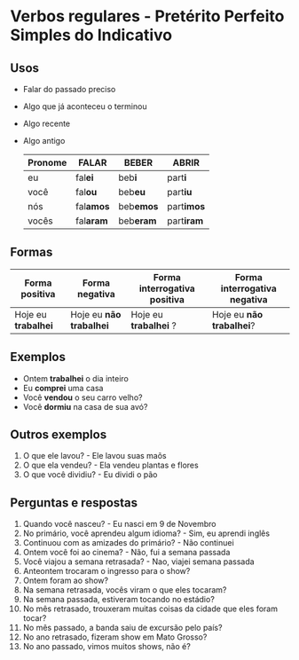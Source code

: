 # Verbos regulares - Pretérito Perfeito Simples do Indicativo

## Usos

* Falar do passado preciso
* Algo que já aconteceu o terminou
* Algo recente
* Algo antigo

  | Pronome | FAL**AR**   | BEB**ER**   | ABR**IR**    |
  | --      | --          | --          | --           |
  | eu      | fal**ei**   | beb**i**    | part**i**    |
  | você    | fal**ou**   | beb**eu**   | part**iu**   |
  | nós     | fal**amos** | beb**emos** | part**imos** |
  | vocês   | fal**aram** | beb**eram** | part**iram** |

## Formas

| Forma positiva        | Forma negativa            | Forma interrogativa positiva | Forma interrogativa negativa |
| --                    | --                        | --                           | --                           |
| Hoje eu **trabalhei** | Hoje eu **não trabalhei** | Hoje eu **trabalhei** ?      | Hoje eu **não trabalhei**?   |

## Exemplos

* Ontem **trabalhei** o dia inteiro
* Eu **comprei** uma casa
* Você **vendou** o seu carro velho?
* Você **dormiu** na casa de sua avó?

## Outros exemplos

1. O que ele lavou? - Ele lavou suas maõs
1. O que ela vendeu? - Ela vendeu plantas e flores
1. O que você dividiu? - Eu dividi o pão

## Perguntas e respostas

1. Quando você nasceu? - Eu nasci em 9 de Novembro
1. No primário, você aprendeu algum idioma? - Sim, eu aprendi inglês
1. Continuou com as amizades do primário? - Não continuei
1. Ontem você foi ao cinema? - Não, fui a semana passada
1. Você viajou a semana retrasada? - Nao, viajei semana passada
1. Anteontem trocaram o ingresso para o show?
1. Ontem foram ao show?  
1. Na semana retrasada, vocês viram o que eles tocaram?
1. Na semana passada, estiveram tocando no estádio?
1. No mês retrasado, trouxeram muitas coisas da cidade que eles foram tocar?
1. No mês passado, a banda saiu de excursão pelo país?
1. No ano retrasado, fizeram show em Mato Grosso?
1. No ano passado, vimos muitos shows, não é?
